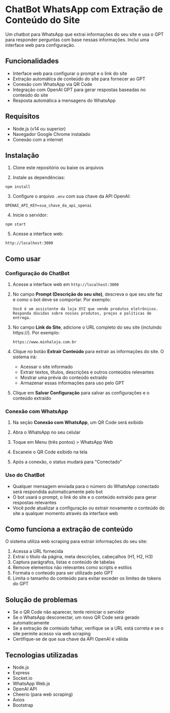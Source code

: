 # ChatBot WhatsApp com Extração de Conteúdo do Site

Um chatbot para WhatsApp que extrai informações do seu site e usa o GPT para responder perguntas com base nessas informações. Inclui uma interface web para configuração.

## Funcionalidades

- Interface web para configurar o prompt e o link do site
- Extração automática de conteúdo do site para fornecer ao GPT
- Conexão com WhatsApp via QR Code
- Integração com OpenAI GPT para gerar respostas baseadas no conteúdo do site
- Resposta automática a mensagens do WhatsApp

## Requisitos

- Node.js (v14 ou superior)
- Navegador Google Chrome instalado
- Conexão com a internet

## Instalação

1. Clone este repositório ou baixe os arquivos

2. Instale as dependências:
```
npm install
```

3. Configure o arquivo `.env` com sua chave da API OpenAI:
```
OPENAI_API_KEY=sua_chave_da_api_openai
```

4. Inicie o servidor:
```
npm start
```

5. Acesse a interface web:
```
http://localhost:3000
```

## Como usar

### Configuração do ChatBot

1. Acesse a interface web em `http://localhost:3000`

2. No campo **Prompt (Descrição do seu site)**, descreva o que seu site faz e como o bot deve se comportar. Por exemplo:
   ```
   Você é um assistente da loja XYZ que vende produtos eletrônicos. Responda dúvidas sobre nossos produtos, preços e políticas de entrega.
   ```

3. No campo **Link do Site**, adicione o URL completo do seu site (incluindo https://). Por exemplo:
   ```
   https://www.minhaloja.com.br
   ```

4. Clique no botão **Extrair Conteúdo** para extrair as informações do site. O sistema irá:
   - Acessar o site informado
   - Extrair textos, títulos, descrições e outros conteúdos relevantes
   - Mostrar uma prévia do conteúdo extraído
   - Armazenar essas informações para uso pelo GPT

5. Clique em **Salvar Configuração** para salvar as configurações e o conteúdo extraído

### Conexão com WhatsApp

1. Na seção **Conexão com WhatsApp**, um QR Code será exibido

2. Abra o WhatsApp no seu celular

3. Toque em Menu (três pontos) > WhatsApp Web

4. Escaneie o QR Code exibido na tela

5. Após a conexão, o status mudará para "Conectado"

### Uso do ChatBot

- Qualquer mensagem enviada para o número do WhatsApp conectado será respondida automaticamente pelo bot
- O bot usará o prompt, o link do site e o conteúdo extraído para gerar respostas relevantes
- Você pode atualizar a configuração ou extrair novamente o conteúdo do site a qualquer momento através da interface web

## Como funciona a extração de conteúdo

O sistema utiliza web scraping para extrair informações do seu site:

1. Acessa a URL fornecida
2. Extrai o título da página, meta descrições, cabeçalhos (H1, H2, H3)
3. Captura parágrafos, listas e conteúdo de tabelas
4. Remove elementos não relevantes como scripts e estilos
5. Formata o conteúdo para ser utilizado pelo GPT
6. Limita o tamanho do conteúdo para evitar exceder os limites de tokens do GPT

## Solução de problemas

- Se o QR Code não aparecer, tente reiniciar o servidor
- Se o WhatsApp desconectar, um novo QR Code será gerado automaticamente
- Se a extração de conteúdo falhar, verifique se a URL está correta e se o site permite acesso via web scraping
- Certifique-se de que sua chave da API OpenAI é válida

## Tecnologias utilizadas

- Node.js
- Express
- Socket.io
- WhatsApp Web.js
- OpenAI API
- Cheerio (para web scraping)
- Axios
- Bootstrap 